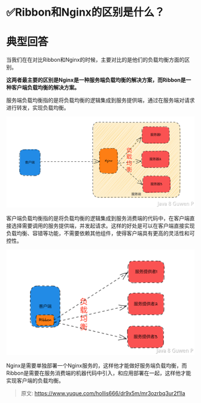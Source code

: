 # ✅Ribbon和Nginx的区别是什么？


# 典型回答

当我们在在对比Ribbon和Nginx的时候，主要对比的是他们的负载均衡方面的区别。

**这两者最主要的区别是Nginx是一种服务端负载均衡的解决方案，而Ribbon是一种客户端负载均衡的解决方案。**

服务端负载均衡指的是将负载均衡的逻辑集成到服务提供端，通过在服务端对请求进行转发，实现负载均衡。

![image.png](./img/naD-T8eIpYFYYZOx/1681550255675-ae1143cb-93b0-415c-98d5-e41c1577165e-725966.png)

客户端负载均衡指的是将负载均衡的逻辑集成到服务消费端的代码中，在客户端直接选择需要调用的服务提供端，并发起请求。这样的好处是可以在客户端直接实现负载均衡、容错等功能，不需要依赖其他组件，使得客户端具有更高的灵活性和可控性。

![image.png](./img/naD-T8eIpYFYYZOx/1681550362054-7aa652d7-afdb-4e58-a6de-c5862dc39387-594315.png)

Nginx是需要单独部署一个Nginx服务的，这样他才能做好服务端负载均衡，而Ribbon是需要在服务消费端的机器代码中引入，和应用部署在一起，这样他才能实现客户端的负载均衡。

 


> 原文: <https://www.yuque.com/hollis666/dr9x5m/mr3ozrbq3ur2f1la>